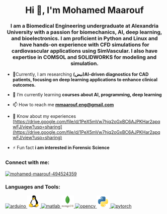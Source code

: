 <h1 align="center">Hi 👋, I'm Mohamed Maarouf</h1>
<h3 align="center">I am a Biomedical Engineering undergraduate at Alexandria University with a passion for biomechanics, AI, deep learning, and bioelectronics. I am proficient in Python and Linux and have hands-on experience with CFD simulations for cardiovascular applications using SimVascular. I also have expertise in COMSOL and SOLIDWORKS for modeling and simulation.</h3>

- 🔭Currently, I am researching **(نبض)AI-driven diagnostics for CAD patients, focusing on deep learning applications to enhance clinical outcomes.**

- 🌱 I’m currently learning **courses about AI, programming, deep learning**

- 📫 How to reach me **mmaarouf.eng@gmail.com**

- 📄 Know about my experiences [https://drive.google.com/file/d/1PeX5mVw7hjq2oGxBC6AJPKHar2apqwFJ/view?usp=sharing](https://drive.google.com/file/d/1PeX5mVw7hjq2oGxBC6AJPKHar2apqwFJ/view?usp=sharing)

- ⚡ Fun fact **i am interested in Forensic Science**

<h3 align="left">Connect with me:</h3>
<p align="left">
<a href="https://linkedin.com/in/mohamed-maarouf-494524359" target="blank"><img align="center" src="https://raw.githubusercontent.com/rahuldkjain/github-profile-readme-generator/master/src/images/icons/Social/linked-in-alt.svg" alt="mohamed-maarouf-494524359" height="30" width="40" /></a>
</p>

<h3 align="left">Languages and Tools:</h3>
<p align="left"> <a href="https://www.arduino.cc/" target="_blank" rel="noreferrer"> <img src="https://cdn.worldvectorlogo.com/logos/arduino-1.svg" alt="arduino" width="40" height="40"/> </a> <a href="https://www.linux.org/" target="_blank" rel="noreferrer"> <img src="https://raw.githubusercontent.com/devicons/devicon/master/icons/linux/linux-original.svg" alt="linux" width="40" height="40"/> </a> <a href="https://www.mathworks.com/" target="_blank" rel="noreferrer"> <img src="https://upload.wikimedia.org/wikipedia/commons/2/21/Matlab_Logo.png" alt="matlab" width="40" height="40"/> </a> <a href="https://www.mongodb.com/" target="_blank" rel="noreferrer"> <img src="https://raw.githubusercontent.com/devicons/devicon/master/icons/mongodb/mongodb-original-wordmark.svg" alt="mongodb" width="40" height="40"/> </a> <a href="https://opencv.org/" target="_blank" rel="noreferrer"> <img src="https://www.vectorlogo.zone/logos/opencv/opencv-icon.svg" alt="opencv" width="40" height="40"/> </a> <a href="https://www.python.org" target="_blank" rel="noreferrer"> <img src="https://raw.githubusercontent.com/devicons/devicon/master/icons/python/python-original.svg" alt="python" width="40" height="40"/> </a> <a href="https://pytorch.org/" target="_blank" rel="noreferrer"> <img src="https://www.vectorlogo.zone/logos/pytorch/pytorch-icon.svg" alt="pytorch" width="40" height="40"/> </a> </p>

